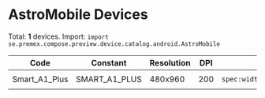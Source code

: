# AstroMobile Devices

Total: **1** devices. Import: `import se.premex.compose.preview.device.catalog.android.AstroMobile`

| Code | Constant | Resolution | DPI | Compose Spec | Preview Usage |
|------|----------|------------|-----|-------------|---------------|
| Smart_A1_Plus | SMART_A1_PLUS | 480x960 | 200 | `spec:width=480px,height=960px,dpi=200` | `@Preview(device = AstroMobile.SMART_A1_PLUS)` |

<!-- Generated automatically. Do not edit manually. -->
